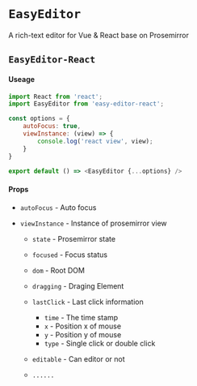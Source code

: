# `EasyEditor`
A rich-text editor for Vue &amp; React base on Prosemirror


## `EasyEditor-React`

#### Useage
```js
import React from 'react';
import EasyEditor from 'easy-editor-react';

const options = {
    autoFocus: true,
    viewInstance: (view) => {
        console.log('react view', view);
    }
}

export default () => <EasyEditor {...options} />
```

#### Props

- `autoFocus` - Auto focus

- `viewInstance` - Instance of prosemirror view
    - `state` - Prosemirror state

    - `focused` - Focus status

    - `dom` - Root DOM

    - `dragging` - Draging Element

    - `lastClick` - Last click information
        - `time` - The time stamp
        - `x` - Position x of mouse
        - `y` - Position y of mouse
        - `type` - Single click or double click
    
    - `editable` - Can editor or not

    - `......`